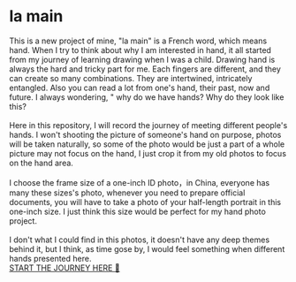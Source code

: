 # la main
This is a new project of mine, "la main" is a French word, which means hand. When I try to think about why I am interested in hand, it all started from my journey of learning drawing when I was a child. Drawing hand is always the hard and tricky part for me. Each fingers are different, and they can create so many combinations. They are intertwined, intricately entangled. Also you can read a lot from one's hand, their past, now and future. I always wondering, " why do we have hands? Why do they look like this? \
\
Here in this repository, I will record the journey of meeting different people's hands. I won't shooting the picture of someone's hand on purpose, photos will be taken naturally, so some of the photo would be just a part of a whole picture may not focus on the hand, I just crop it from my old photos to focus on the hand area.\
\
I choose the frame size of a one-inch ID photo，in China, everyone has many these sizes's photo, whenever you need to prepare official documents, you will have to take a photo of your half-length portrait in this one-inch size. I just think this size would be perfect for my hand photo project.\
\
I don't what I could find in this photos, it doesn't have any deep themes behind it, but I think, as time gose by, I would feel something when different hands presented here. 
\
[START THE JOURNEY HERE 🎯](congtan0224.github.io/la-main/)

